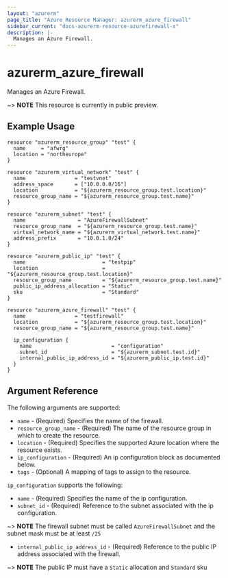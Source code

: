 ```yaml
---
layout: "azurerm"
page_title: "Azure Resource Manager: azurerm_azure_firewall"
sidebar_current: "docs-azurerm-resource-azurefirewall-x"
description: |-
  Manages an Azure Firewall.
---
```


# azurerm_azure_firewall

Manages an Azure Firewall.

~> **NOTE** This resource is currently in public preview.

## Example Usage

```hcl
resource "azurerm_resource_group" "test" {
  name     = "afwrg"
  location = "northeurope"
}

resource "azurerm_virtual_network" "test" {
  name                = "testvnet"
  address_space       = ["10.0.0.0/16"]
  location            = "${azurerm_resource_group.test.location}"
  resource_group_name = "${azurerm_resource_group.test.name}"
}

resource "azurerm_subnet" "test" {
  name                 = "AzureFirewallSubnet"
  resource_group_name  = "${azurerm_resource_group.test.name}"
  virtual_network_name = "${azurerm_virtual_network.test.name}"
  address_prefix       = "10.0.1.0/24"
}

resource "azurerm_public_ip" "test" {
  name                         = "testpip"
  location                     = "${azurerm_resource_group.test.location}"
  resource_group_name          = "${azurerm_resource_group.test.name}"
  public_ip_address_allocation = "Static"
  sku                          = "Standard"
}

resource "azurerm_azure_firewall" "test" {
  name                = "testfirewall"
  location            = "${azurerm_resource_group.test.location}"
  resource_group_name = "${azurerm_resource_group.test.name}"

  ip_configuration {
    name                          = "configuration"
    subnet_id                     = "${azurerm_subnet.test.id}"
    internal_public_ip_address_id = "${azurerm_public_ip.test.id}"
  }
}
```

## Argument Reference

The following arguments are supported:

* `name` - (Required) Specifies the name of the firewall.
* `resource_group_name` - (Required) The name of the resource group in which to create the resource.
* `location` - (Required) Specifies the supported Azure location where the resource exists.
* `ip_configuration` - (Required) An ip configuration block as documented below.
* `tags` - (Optional) A mapping of tags to assign to the resource.

`ip_configuration` supports the following:

* `name` - (Required) Specifies the name of the ip configuration.
* `subnet_id` - (Required) Reference to the subnet associated with the ip configuration.

~> **NOTE** The firewall subnet must be called `AzureFirewallSubnet` and the subnet mask must be at least `/25`

* `internal_public_ip_address_id` - (Required) Reference to the public IP address associated with the firewall.

~> **NOTE** The public IP must have a `Static` allocation and `Standard` sku